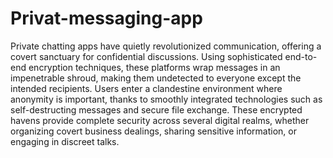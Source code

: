 # Privat-messaging-app

Private chatting apps have quietly revolutionized communication, offering a covert sanctuary for confidential discussions. Using sophisticated end-to-end encryption techniques, these platforms wrap messages in an impenetrable shroud, making them undetected to everyone except the intended recipients. 
Users enter a clandestine environment where anonymity is important, thanks to smoothly integrated technologies such as self-destructing messages and secure file exchange. These encrypted havens provide complete security across several digital realms, whether organizing covert business dealings, sharing sensitive information, or engaging in discreet talks.
